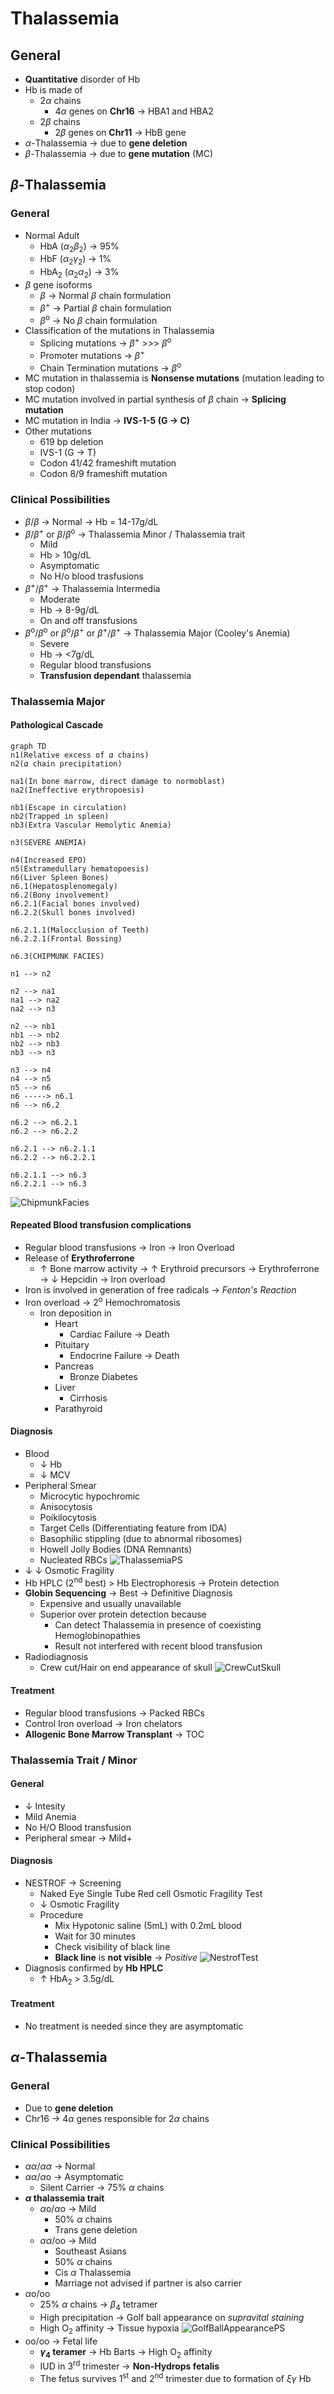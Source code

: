 # Thalassemia

## General
- **Quantitative** disorder of Hb
- Hb is made of
	- 2$\alpha$  chains 
		- 4$\alpha$ genes on **Chr16**  $\rightarrow$ HBA1 and HBA2
	- 2$\beta$ chains
		- 2$\beta$ genes on **Chr11**  $\rightarrow$ HbB gene
- $\alpha$-Thalassemia  $\rightarrow$ due to **gene deletion**
- $\beta$-Thalassemia  $\rightarrow$ due to **gene mutation** (MC)

## $\beta$-Thalassemia

### General
- Normal Adult  
	- HbA ($\alpha$<sub>2</sub>$\beta$<sub>2</sub>)  $\rightarrow$ 95%
	- HbF ($\alpha$<sub>2</sub>$\gamma$<sub>2</sub>)  $\rightarrow$ 1%
	- HbA<sub>2</sub> ($\alpha$<sub>2</sub>$\alpha$<sub>2</sub>)  $\rightarrow$ 3%
- $\beta$ gene isoforms
	- $\beta$  $\rightarrow$ Normal $\beta$ chain formulation
	- $\beta$<sup>+</sup>  $\rightarrow$ Partial $\beta$ chain formulation
	- $\beta$<sup>o</sup>  $\rightarrow$ No $\beta$ chain formulation
-  Classification of the mutations in Thalassemia
	- Splicing mutations  $\rightarrow$ $\beta$<sup>+</sup> >>> $\beta$<sup>o</sup>
	- Promoter mutations  $\rightarrow$ $\beta$<sup>+</sup>
	- Chain Termination mutations  $\rightarrow$ $\beta$<sup>o</sup>
- MC mutation in thalassemia is **Nonsense mutations** (mutation leading to stop codon)
- MC mutation involved in partial synthesis of $\beta$ chain  $\rightarrow$ **Splicing mutation**
- MC mutation in India  $\rightarrow$ **IVS-1-5 (G $\rightarrow$ C)**
- Other mutations
	- 619 bp deletion
	- IVS-1 (G  $\rightarrow$ T)
	- Codon 41/42 frameshift mutation
	- Codon 8/9 frameshift mutation

### Clinical Possibilities
- $\beta$/$\beta$  $\rightarrow$ Normal  $\rightarrow$ Hb = 14-17g/dL
- $\beta$/$\beta$<sup>+</sup> or $\beta$/$\beta$<sup>o</sup>  $\rightarrow$ Thalassemia Minor / Thalassemia trait
	- Mild
	- Hb > 10g/dL
	- Asymptomatic
	- No H/o blood trasfusions
- $\beta$<sup>+</sup>/$\beta$<sup>+</sup>  $\rightarrow$ Thalassemia Intermedia
	- Moderate
	- Hb  $\rightarrow$ 8-9g/dL
	- On and off transfusions
- $\beta$<sup>o</sup>/$\beta$<sup>o</sup> or $\beta$<sup>o</sup>/$\beta$<sup>+</sup> or $\beta$<sup>+</sup>/$\beta$<sup>+</sup>  $\rightarrow$ Thalassemia Major (Cooley's Anemia)
	- Severe
	- Hb  $\rightarrow$ <7g/dL
	- Regular blood transfusions
	- **Transfusion dependant** thalassemia

### Thalassemia Major
#### Pathological Cascade

```mermaid
graph TD
n1(Relative excess of 𝛼 chains)
n2(𝛼 chain precipitation)

na1(In bone marrow, direct damage to normoblast)
na2(Ineffective erythropoesis)

nb1(Escape in circulation)
nb2(Trapped in spleen)
nb3(Extra Vascular Hemolytic Anemia)

n3(SEVERE ANEMIA)

n4(Increased EPO)
n5(Extramedullary hematopoesis)
n6(Liver Spleen Bones)
n6.1(Hepatosplenomegaly)
n6.2(Bony involvement)
n6.2.1(Facial bones involved)
n6.2.2(Skull bones involved)

n6.2.1.1(Malocclusion of Teeth)
n6.2.2.1(Frontal Bossing)

n6.3(CHIPMUNK FACIES)

n1 --> n2

n2 --> na1
na1 --> na2
na2 --> n3

n2 --> nb1
nb1 --> nb2
nb2 --> nb3
nb3 --> n3

n3 --> n4
n4 --> n5
n5 --> n6
n6 -----> n6.1
n6 --> n6.2

n6.2 --> n6.2.1
n6.2 --> n6.2.2

n6.2.1 --> n6.2.1.1
n6.2.2 --> n6.2.2.1

n6.2.1.1 --> n6.3
n6.2.2.1 --> n6.3
```
![ChipmunkFacies](Pathology/Images/ChipmunkFacies.jpg)


#### Repeated Blood transfusion complications

- Regular blood transfusions  $\rightarrow$ Iron  $\rightarrow$ Iron Overload
- Release of **Erythroferrone**
	- $\uparrow$ Bone marrow activity  $\rightarrow$ $\uparrow$ Erythroid precursors  $\rightarrow$ Erythroferrone  $\rightarrow$ $\downarrow$ Hepcidin  $\rightarrow$ Iron overload
- Iron is involved in generation of free radicals  $\rightarrow$ _Fenton's Reaction_
- Iron overload  $\rightarrow$ 2<sup>o</sup> Hemochromatosis
	- Iron deposition in
		- Heart
			- Cardiac Failure  $\rightarrow$ Death
		- Pituitary
			- Endocrine Failure  $\rightarrow$ Death
		- Pancreas
			- Bronze Diabetes
		- Liver
			- Cirrhosis
		- Parathyroid

#### Diagnosis

- Blood
	- $\downarrow$ Hb
	- $\downarrow$ MCV
- Peripheral Smear
	- Microcytic hypochromic
	- Anisocytosis
	- Poikilocytosis
	- Target Cells (Differentiating feature from IDA)
	- Basophilic stippling (due to abnormal ribosomes)
	- Howell Jolly Bodies (DNA Remnants)
	- Nucleated RBCs
		![ThalassemiaPS](Pathology/Images/ThalassemiaPS.jpg)
- $\downarrow$ $\downarrow$ Osmotic Fragility
- Hb HPLC (2<sup>nd</sup> best) > Hb Electrophoresis  $\rightarrow$ Protein detection
- **Globin Sequencing**  $\rightarrow$ Best  $\rightarrow$ Definitive Diagnosis
	- Expensive and usually unavailable
	- Superior over protein detection because
		- Can detect Thalassemia in presence of coexisting Hemoglobinopathies
		- Result not interfered with recent blood transfusion
- Radiodiagnosis
	- Crew cut/Hair on end appearance of skull
		![CrewCutSkull](Pathology/Images/CrewCutSkull.jpg)
#### Treatment
- Regular blood transfusions  $\rightarrow$ Packed RBCs
- Control Iron overload  $\rightarrow$ Iron chelators
- **Allogenic Bone Marrow Transplant**  $\rightarrow$ TOC

### Thalassemia Trait / Minor

#### General
- $\downarrow$ Intesity
- Mild Anemia
- No H/O Blood transfusion
- Peripheral smear  $\rightarrow$ Mild+

#### Diagnosis
- NESTROF  $\rightarrow$ Screening
	- Naked Eye Single Tube Red cell Osmotic Fragility Test
	- $\downarrow$ Osmotic Fragility
	- Procedure
		- Mix Hypotonic saline (5mL) with 0.2mL blood
		- Wait for 30 minutes
		- Check visibility of black line
		- **Black line** is **not visible**  $\rightarrow$ _Positive_
		![NestrofTest](Pathology/Images/NestrofTest.jpg)
- Diagnosis confirmed by **Hb HPLC**
	- $\uparrow$ HbA<sub>2</sub> > 3.5g/dL
#### Treatment
- No treatment is needed since they are asymptomatic

## $\alpha$-Thalassemia

### General
- Due to **gene deletion**
- Chr16  $\rightarrow$ 4$\alpha$ genes responsible for 2$\alpha$ chains

### Clinical Possibilities
- $\alpha$$\alpha$/$\alpha$$\alpha$  $\rightarrow$ Normal
- $\alpha$$\alpha$/$\alpha$o $\rightarrow$ Asymptomatic
	- Silent Carrier  $\rightarrow$ 75% $\alpha$ chains
- **$\alpha$ thalassemia trait**
	- $\alpha$o/$\alpha$o  $\rightarrow$ Mild
		- 50% $\alpha$ chains
		- Trans gene deletion
	- $\alpha$$\alpha$/oo  $\rightarrow$ Mild
		- Southeast Asians
		- 50% $\alpha$ chains
		- Cis $\alpha$ Thalassemia
		- Marriage not advised if partner is also carrier
- $\alpha$o/oo
	- 25% $\alpha$ chains  $\rightarrow$ $\beta$<sub>4</sub> tetramer
	- High precipitation  $\rightarrow$ Golf ball appearance on _supravital staining_
	- High O<sub>2</sub> affinity  $\rightarrow$ Tissue hypoxia
		![GolfBallAppearancePS](Pathology/Images/GolfBallAppearancePS.jpg)
- oo/oo  $\rightarrow$ Fetal life
	- **$\gamma$<sub>4</sub> teramer**  $\rightarrow$ Hb Barts  $\rightarrow$ High O<sub>2</sub> affinity
	- IUD in 3<sup>rd</sup> trimester  $\rightarrow$ **Non-Hydrops fetalis**
	- The fetus survives 1<sup>st</sup> and 2<sup>nd</sup> trimester due to formation of $\xi\gamma$ Hb